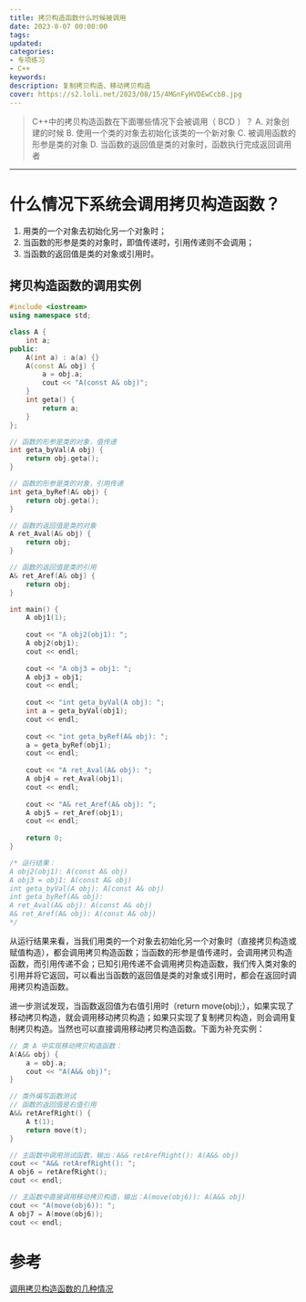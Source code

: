 ```yaml
---
title: 拷贝构造函数什么时候被调用
date: 2023-8-07 00:00:00
tags:
updated:
categories:
- 专项练习
- C++
keywords:
description: 复制拷贝构造、移动拷贝构造
cover: https://s2.loli.net/2023/08/15/4MGnFyHVDEwCcbB.jpg
---
```


> C++中的拷贝构造函数在下面哪些情况下会被调用（ BCD ）？
> A. 对象创建的时候
> B. 使用一个类的对象去初始化该类的一个新对象
> C. 被调用函数的形参是类的对象
> D. 当函数的返回值是类的对象时，函数执行完成返回调用者

---

# 什么情况下系统会调用拷贝构造函数？

1. 用类的一个对象去初始化另一个对象时；
2. 当函数的形参是类的对象时，即值传递时，引用传递则不会调用；
3. 当函数的返回值是类的对象或引用时。

## 拷贝构造函数的调用实例
``` C++
#include <iostream>
using namespace std;

class A {
	int a;
public:
	A(int a) : a(a) {}
	A(const A& obj) {
		a = obj.a;
		cout << "A(const A& obj)";
	}
	int geta() {
		return a;
	}
}; 

// 函数的形参是类的对象，值传递 
int geta_byVal(A obj) {
	return obj.geta();
}

// 函数的形参是类的对象，引用传递 
int geta_byRef(A& obj) {
	return obj.geta();
}

// 函数的返回值是类的对象
A ret_Aval(A& obj) {
	return obj;
}

// 函数的返回值是类的引用
A& ret_Aref(A& obj) {
	return obj;
}

int main() {
	A obj1(1); 
	
	cout << "A obj2(obj1): ";  
	A obj2(obj1);
	cout << endl;
	
	cout << "A obj3 = obj1: ";
	A obj3 = obj1;
	cout << endl;
	
	cout << "int geta_byVal(A obj): ";
	int a = geta_byVal(obj1);
	cout << endl;
	
	cout << "int geta_byRef(A& obj): ";
	a = geta_byRef(obj1);
	cout << endl;
	
	cout << "A ret_Aval(A& obj): ";
	A obj4 = ret_Aval(obj1);
	cout << endl;
	
	cout << "A& ret_Aref(A& obj): ";
	A obj5 = ret_Aref(obj1);
	cout << endl;
	
	return 0;
}

/* 运行结果： 
A obj2(obj1): A(const A& obj)
A obj3 = obj1: A(const A& obj)
int geta_byVal(A obj): A(const A& obj)
int geta_byRef(A& obj):
A ret_Aval(A& obj): A(const A& obj)
A& ret_Aref(A& obj): A(const A& obj)
*/
```
从运行结果来看，当我们用类的一个对象去初始化另一个对象时（直接拷贝构造或赋值构造），都会调用拷贝构造函数；当函数的形参是值传递时，会调用拷贝构造函数，而引用传递不会；已知引用传递不会调用拷贝构造函数，我们传入类对象的引用并将它返回，可以看出当函数的返回值是类的对象或引用时，都会在返回时调用拷贝构造函数。

进一步测试发现，当函数返回值为右值引用时（return move(obj);），如果实现了移动拷贝构造，就会调用移动拷贝构造；如果只实现了复制拷贝构造，则会调用复制拷贝构造。当然也可以直接调用移动拷贝构造函数。下面为补充实例：
``` C++
// 类 A 中实现移动拷贝构造函数：
A(A&& obj) {
    a = obj.a;
    cout << "A(A&& obj)";
}

// 类外编写函数测试 
// 函数的返回值是右值引用 
A&& retArefRight() {
	A t(1);
	return move(t);
}

// 主函数中调用测试函数，输出：A&& retArefRight(): A(A&& obj)
cout << "A&& retArefRight(): ";
A obj6 = retArefRight();
cout << endl;

// 主函数中直接调用移动拷贝构造，输出：A(move(obj6)): A(A&& obj)
cout << "A(move(obj6)): ";
A obj7 = A(move(obj6));
cout << endl;
```

# 参考

[调用拷贝构造函数的几种情况](https://blog.csdn.net/hyhyl1990/article/details/7957604)